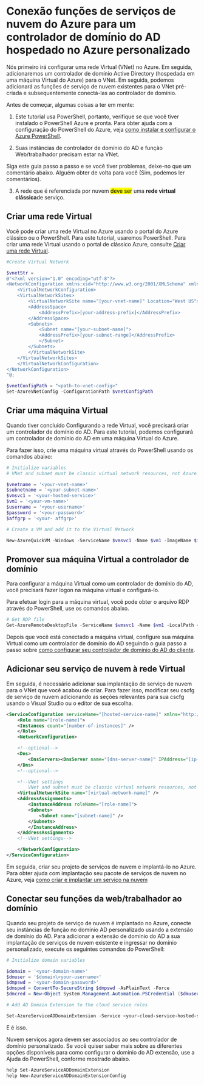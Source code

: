 <properties
  pageTitle="Conectar a um serviço de nuvem a um controlador de domínio personalizado | Microsoft Azure"
  description="Saiba como conectar as funções da web/trabalhador para um domínio personalizado do AD usando o PowerShell e extensão de domínio do AD"
  services="cloud-services"
  documentationCenter=""
  authors="Thraka"
  manager="timlt"
  editor=""/>

  <tags
    ms.service="cloud-services"
    ms.workload="tbd"
    ms.tgt_pltfrm="na"
    ms.devlang="na"
    ms.topic="article"
    ms.date="10/21/2016"
    ms.author="adegeo"/>

# <a name="connecting-azure-cloud-services-roles-to-a-custom-ad-domain-controller-hosted-in-azure"></a>Conexão funções de serviços de nuvem do Azure para um controlador de domínio do AD hospedado no Azure personalizado

Nós primeiro irá configurar uma rede Virtual (VNet) no Azure. Em seguida, adicionaremos um controlador de domínio Active Directory (hospedada em uma máquina Virtual do Azure) para o VNet. Em seguida, podemos adicionará as funções de serviço de nuvem existentes para o VNet pré-criada e subsequentemente conectá-las ao controlador de domínio.

Antes de começar, algumas coisas a ter em mente:

1.  Este tutorial usa PowerShell, portanto, verifique se que você tiver instalado o PowerShell Azure e pronta. Para obter ajuda com a configuração do PowerShell do Azure, veja [como instalar e configurar o Azure PowerShell](../powershell-install-configure.md).

2.  Suas instâncias de controlador de domínio do AD e função Web/trabalhador precisam estar na VNet.

Siga este guia passo a passo e se você tiver problemas, deixe-no que um comentário abaixo. Alguém obter de volta para você (Sim, podemos ler comentários).

3. A rede que é referenciada por nuvem <mark>deve ser</mark> uma **rede virtual clássica**de serviço.

## <a name="create-a-virtual-network"></a>Criar uma rede Virtual

Você pode criar uma rede Virtual no Azure usando o portal do Azure clássico ou o PowerShell. Para este tutorial, usaremos PowerShell. Para criar uma rede Virtual usando o portal de clássico Azure, consulte [Criar uma rede Virtual](../virtual-network/virtual-networks-create-vnet-arm-pportal.md).

```powershell
#Create Virtual Network

$vnetStr =
@"<?xml version="1.0" encoding="utf-8"?>
<NetworkConfiguration xmlns:xsd="http://www.w3.org/2001/XMLSchema" xmlns:xsi="http://www.w3.org/2001/XMLSchema-instance" xmlns="http://schemas.microsoft.com/ServiceHosting/2011/07/NetworkConfiguration">
    <VirtualNetworkConfiguration>
    <VirtualNetworkSites>
        <VirtualNetworkSite name="[your-vnet-name]" Location="West US">
        <AddressSpace>
            <AddressPrefix>[your-address-prefix]</AddressPrefix>
        </AddressSpace>
        <Subnets>
            <Subnet name="[your-subnet-name]">
            <AddressPrefix>[your-subnet-range]</AddressPrefix>
            </Subnet>
        </Subnets>
        </VirtualNetworkSite>
    </VirtualNetworkSites>
    </VirtualNetworkConfiguration>
</NetworkConfiguration>
"@;

$vnetConfigPath = "<path-to-vnet-config>"
Set-AzureVNetConfig -ConfigurationPath $vnetConfigPath
```

## <a name="create-a-virtual-machine"></a>Criar uma máquina Virtual

Quando tiver concluído Configurando a rede Virtual, você precisará criar um controlador de domínio do AD. Para este tutorial, podemos configurará um controlador de domínio do AD em uma máquina Virtual do Azure.

Para fazer isso, crie uma máquina virtual através do PowerShell usando os comandos abaixo:

```powershell
# Initialize variables
# VNet and subnet must be classic virtual network resources, not Azure Resource Manager resources.

$vnetname = '<your-vnet-name>'
$subnetname = '<your-subnet-name>'
$vmsvc1 = '<your-hosted-service>'
$vm1 = '<your-vm-name>'
$username = '<your-username>'
$password = '<your-password>'
$affgrp = '<your- affgrp>'

# Create a VM and add it to the Virtual Network

New-AzureQuickVM -Windows -ServiceName $vmsvc1 -Name $vm1 -ImageName $imgname -AdminUsername $username -Password $password -AffinityGroup $affgrp -SubnetNames $subnetname -VNetName $vnetname
```

## <a name="promote-your-virtual-machine-to-a-domain-controller"></a>Promover sua máquina Virtual a controlador de domínio
Para configurar a máquina Virtual como um controlador de domínio do AD, você precisará fazer logon na máquina virtual e configurá-lo.

Para efetuar login para a máquina virtual, você pode obter o arquivo RDP através do PowerShell, use os comandos abaixo.

```powershell
# Get RDP file
Get-AzureRemoteDesktopFile -ServiceName $vmsvc1 -Name $vm1 -LocalPath <rdp-file-path>
```

Depois que você está conectado a máquina virtual, configure sua máquina Virtual como um controlador de domínio do AD seguindo o guia passo a passo sobre [como configurar seu controlador de domínio do AD do cliente](http://social.technet.microsoft.com/wiki/contents/articles/12370.windows-server-2012-set-up-your-first-domain-controller-step-by-step.aspx).

## <a name="add-your-cloud-service-to-the-virtual-network"></a>Adicionar seu serviço de nuvem à rede Virtual

Em seguida, é necessário adicionar sua implantação de serviço de nuvem para o VNet que você acabou de criar. Para fazer isso, modificar seu cscfg de serviço de nuvem adicionando as seções relevantes para sua cscfg usando o Visual Studio ou o editor de sua escolha.

```xml
<ServiceConfiguration serviceName="[hosted-service-name]" xmlns="http://schemas.microsoft.com/ServiceHosting/2008/10/ServiceConfiguration" osFamily="[os-family]" osVersion="*">
    <Role name="[role-name]">
    <Instances count="[number-of-instances]" />
    </Role>
    <NetworkConfiguration>

    <!--optional-->
    <Dns>
        <DnsServers><DnsServer name="[dns-server-name]" IPAddress="[ip-address]" /></DnsServers>
    </Dns>
    <!--optional-->

    <!--VNet settings
        VNet and subnet must be classic virtual network resources, not Azure Resource Manager resources.-->
    <VirtualNetworkSite name="[virtual-network-name]" />
    <AddressAssignments>
        <InstanceAddress roleName="[role-name]">
        <Subnets>
            <Subnet name="[subnet-name]" />
        </Subnets>
        </InstanceAddress>
    </AddressAssignments>
    <!--VNet settings-->

    </NetworkConfiguration>
</ServiceConfiguration>
```

Em seguida, criar seu projeto de serviços de nuvem e implantá-lo no Azure. Para obter ajuda com implantação seu pacote de serviços de nuvem no Azure, veja [como criar e implantar um serviço na nuvem](cloud-services-how-to-create-deploy.md#deploy)

## <a name="connect-your-webworker-roles-to-the-domain"></a>Conectar seu funções da web/trabalhador ao domínio

Quando seu projeto de serviço de nuvem é implantado no Azure, conecte seu instâncias de função no domínio AD personalizado usando a extensão de domínio do AD. Para adicionar a extensão de domínio do AD a sua implantação de serviços de nuvem existente e ingressar no domínio personalizado, execute os seguintes comandos do PowerShell:

```powershell
# Initialize domain variables

$domain = '<your-domain-name>'
$dmuser = '$domain\<your-username>'
$dmpswd = '<your-domain-password>'
$dmspwd = ConvertTo-SecureString $dmpswd -AsPlainText -Force
$dmcred = New-Object System.Management.Automation.PSCredential ($dmuser, $dmspwd)

# Add AD Domain Extension to the cloud service roles

Set-AzureServiceADDomainExtension -Service <your-cloud-service-hosted-service-name> -Role <your-role-name> -Slot <staging-or-production> -DomainName $domain -Credential $dmcred -JoinOption 35
```

E é isso.

Nuvem serviços agora devem ser associados ao seu controlador de domínio personalizado. Se você quiser saber mais sobre as diferentes opções disponíveis para como configurar o domínio do AD extensão, use a Ajuda do PowerShell, conforme mostrado abaixo.

```powershell
help Set-AzureServiceADDomainExtension
help New-AzureServiceADDomainExtensionConfig
```
